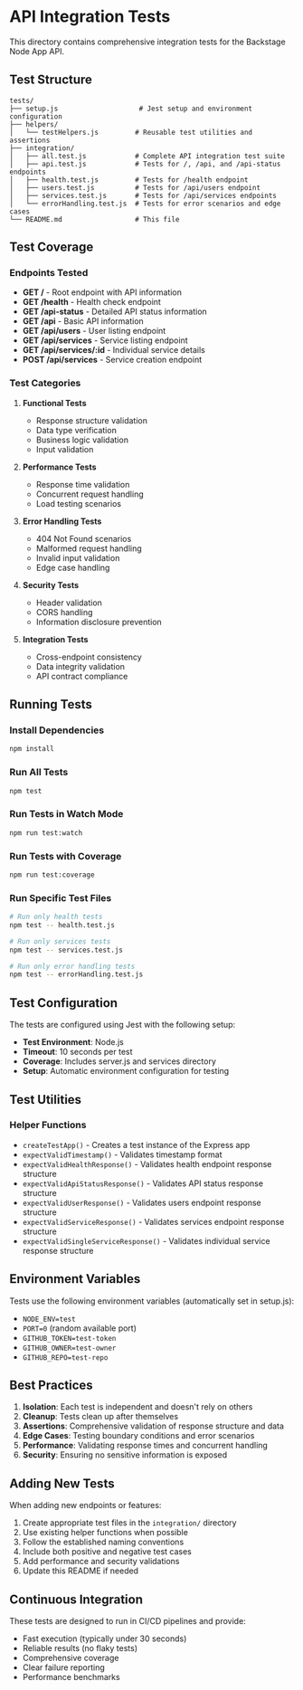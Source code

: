 # API Integration Tests

This directory contains comprehensive integration tests for the Backstage Node App API.

## Test Structure

```
tests/
├── setup.js                    # Jest setup and environment configuration
├── helpers/
│   └── testHelpers.js         # Reusable test utilities and assertions
├── integration/
│   ├── all.test.js            # Complete API integration test suite
│   ├── api.test.js            # Tests for /, /api, and /api-status endpoints
│   ├── health.test.js         # Tests for /health endpoint
│   ├── users.test.js          # Tests for /api/users endpoint
│   ├── services.test.js       # Tests for /api/services endpoints
│   └── errorHandling.test.js  # Tests for error scenarios and edge cases
└── README.md                  # This file
```

## Test Coverage

### Endpoints Tested

- **GET /** - Root endpoint with API information
- **GET /health** - Health check endpoint
- **GET /api-status** - Detailed API status information
- **GET /api** - Basic API information
- **GET /api/users** - User listing endpoint
- **GET /api/services** - Service listing endpoint
- **GET /api/services/:id** - Individual service details
- **POST /api/services** - Service creation endpoint

### Test Categories

1. **Functional Tests**
   - Response structure validation
   - Data type verification
   - Business logic validation
   - Input validation

2. **Performance Tests**
   - Response time validation
   - Concurrent request handling
   - Load testing scenarios

3. **Error Handling Tests**
   - 404 Not Found scenarios
   - Malformed request handling
   - Invalid input validation
   - Edge case handling

4. **Security Tests**
   - Header validation
   - CORS handling
   - Information disclosure prevention

5. **Integration Tests**
   - Cross-endpoint consistency
   - Data integrity validation
   - API contract compliance

## Running Tests

### Install Dependencies
```bash
npm install
```

### Run All Tests
```bash
npm test
```

### Run Tests in Watch Mode
```bash
npm run test:watch
```

### Run Tests with Coverage
```bash
npm run test:coverage
```

### Run Specific Test Files
```bash
# Run only health tests
npm test -- health.test.js

# Run only services tests
npm test -- services.test.js

# Run only error handling tests
npm test -- errorHandling.test.js
```

## Test Configuration

The tests are configured using Jest with the following setup:

- **Test Environment**: Node.js
- **Timeout**: 10 seconds per test
- **Coverage**: Includes server.js and services directory
- **Setup**: Automatic environment configuration for testing

## Test Utilities

### Helper Functions

- `createTestApp()` - Creates a test instance of the Express app
- `expectValidTimestamp()` - Validates timestamp format
- `expectValidHealthResponse()` - Validates health endpoint response structure
- `expectValidApiStatusResponse()` - Validates API status response structure
- `expectValidUserResponse()` - Validates users endpoint response structure
- `expectValidServiceResponse()` - Validates services endpoint response structure
- `expectValidSingleServiceResponse()` - Validates individual service response structure

## Environment Variables

Tests use the following environment variables (automatically set in setup.js):

- `NODE_ENV=test`
- `PORT=0` (random available port)
- `GITHUB_TOKEN=test-token`
- `GITHUB_OWNER=test-owner`
- `GITHUB_REPO=test-repo`

## Best Practices

1. **Isolation**: Each test is independent and doesn't rely on others
2. **Cleanup**: Tests clean up after themselves
3. **Assertions**: Comprehensive validation of response structure and data
4. **Edge Cases**: Testing boundary conditions and error scenarios
5. **Performance**: Validating response times and concurrent handling
6. **Security**: Ensuring no sensitive information is exposed

## Adding New Tests

When adding new endpoints or features:

1. Create appropriate test files in the `integration/` directory
2. Use existing helper functions when possible
3. Follow the established naming conventions
4. Include both positive and negative test cases
5. Add performance and security validations
6. Update this README if needed

## Continuous Integration

These tests are designed to run in CI/CD pipelines and provide:

- Fast execution (typically under 30 seconds)
- Reliable results (no flaky tests)
- Comprehensive coverage
- Clear failure reporting
- Performance benchmarks
